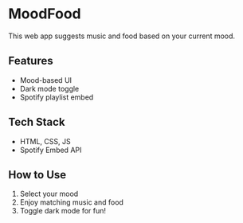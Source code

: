 # MoodFood 
This web app suggests music and food based on your current mood.

## Features
- Mood-based UI
- Dark mode toggle
- Spotify playlist embed

## Tech Stack
- HTML, CSS, JS
- Spotify Embed API

## How to Use
1. Select your mood
2. Enjoy matching music and food
3. Toggle dark mode for fun!
